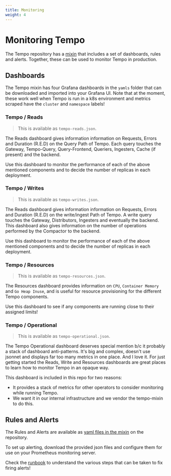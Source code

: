 ```yaml
---
title: Monitoring
weight: 4
---
```


# Monitoring Tempo

The Tempo repository has a [mixin](https://github.com/grafana/tempo/tree/main/operations/tempo-mixin) that includes a
set of dashboards, rules and alerts. Together, these can be used to monitor Tempo in production.

## Dashboards

The Tempo mixin has four Grafana dashboards in the `yamls` folder that can be downloaded and imported into your Grafana UI.
Note that at the moment, these work well when Tempo is run in a k8s environment and metrics scraped have the
`cluster` and `namespace` labels!

### Tempo / Reads

> This is available as `tempo-reads.json`.

The Reads dashboard gives information information on Requests, Errors and Duration (R.E.D) on the Query Path of Tempo.
Each query touches the Gateway, Tempo-Query, Query-Frontend, Queriers, Ingesters, Cache (if present) and the backend.

Use this dashboard to monitor the performance of each of the above mentioned components and to decide the number of
replicas in each deployment.

### Tempo / Writes

> This is available as `tempo-writes.json`.

The Reads dashboard gives information information on Requests, Errors and Duration (R.E.D) on the write/ingest Path of Tempo.
A write query touches the Gateway, Distributors, Ingesters and eventually the backend. This dashboard also gives information
on the number of operations performed by the Compactor to the backend.

Use this dashboard to monitor the performance of each of the above mentioned components and to decide the number of
replicas in each deployment.

### Tempo / Resources

> This is available as `tempo-resources.json`.

The Resources dashboard provides information on `CPU`, `Container Memory` and `Go Heap Inuse`, and is useful for resource
provisioning for the different Tempo components.

Use this dashboard to see if any components are running close to their assigned limits!

### Tempo / Operational

> This is available as `tempo-operational.json`.

The Tempo Operational dashboard deserves special mention b/c it probably a stack of dashboard anti-patterns.
It's big and complex, doesn't use jsonnet and displays far too many metrics in one place.  And I love it.
For just getting started the Reads, Write and Resources dashboards are great places to learn how to monitor Tempo in an opaque way.

This dashboard is included in this repo for two reasons:

- It provides a stack of metrics for other operators to consider monitoring while running Tempo.
- We want it in our internal infrastructure and we vendor the tempo-mixin to do this.


## Rules and Alerts

The Rules and Alerts are available as [yaml files in the mixin](https://github.com/grafana/tempo/tree/main/operations/tempo-mixin/yamls) on the repository.

To set up alerting, download the provided json files and configure them for use on your Prometheus monitoring server.

Check the [runbook](https://github.com/grafana/tempo/blob/main/operations/tempo-mixin/runbook.md) to understand the
various steps that can be taken to fix firing alerts!
